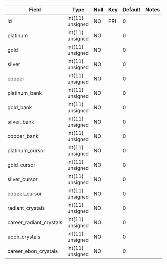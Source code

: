 **Field**|**Type**|**Null**|**Key**|**Default**|**Notes**
-----|-----|-----|-----|-----|-----
id|int(11) unsigned|NO|PRI|0| 
platinum|int(11) unsigned|NO| |0| 
gold|int(11) unsigned|NO| |0| 
silver|int(11) unsigned|NO| |0| 
copper|int(11) unsigned|NO| |0| 
platinum\_bank|int(11) unsigned|NO| |0| 
gold\_bank|int(11) unsigned|NO| |0| 
silver\_bank|int(11) unsigned|NO| |0| 
copper\_bank|int(11) unsigned|NO| |0| 
platinum\_cursor|int(11) unsigned|NO| |0| 
gold\_cursor|int(11) unsigned|NO| |0| 
silver\_cursor|int(11) unsigned|NO| |0| 
copper\_cursor|int(11) unsigned|NO| |0| 
radiant\_crystals|int(11) unsigned|NO| |0| 
career\_radiant\_crystals|int(11) unsigned|NO| |0| 
ebon\_crystals|int(11) unsigned|NO| |0| 
career\_ebon\_crystals|int(11) unsigned|NO| |0| 